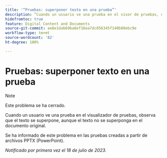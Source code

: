 ```yaml
---
title: '“Pruebas: superponer texto en una prueba”'
description: “Cuando un usuario ve una prueba en el visor de pruebas, observa que el texto se superpone, aunque el texto no se superponga en el documento original. ”
hidefromtoc: true
feature: Digital Content and Documents
source-git-commit: ae8e1dab69ba6ef16ea7dc056345f140b80ebc9e
workflow-type: tm+mt
source-wordcount: '82'
ht-degree: 100%

---
```



# Pruebas: superponer texto en una prueba

>[!NOTE]
>
>Este problema se ha cerrado.

Cuando un usuario ve una prueba en el visualizador de pruebas, observa que el texto se superpone, aunque el texto no se superponga en el documento original.

Se ha informado de este problema en las pruebas creadas a partir de archivos PPTX (PowerPoint).

_Notificado por primera vez el 18 de julio de 2023._

